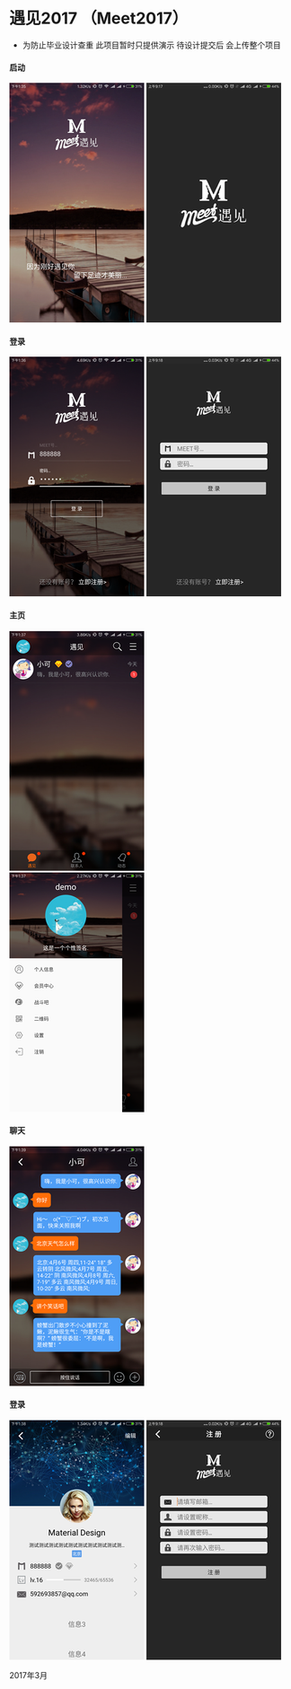 # 遇见2017 （Meet2017）
* 为防止毕业设计查重 此项目暂时只提供演示 待设计提交后 会上传整个项目 </br>
#### 启动</br>
 ![Start](https://github.com/weiyashuai123/meet/blob/master/DemoImage/met1.png "启动")
 ![Start1](https://github.com/weiyashuai123/meet/blob/master/DemoImage/m0.png "启动")
#### 登录</br>
 ![Login](https://github.com/weiyashuai123/meet/blob/master/DemoImage/met2.png "登录")
 ![login1](https://github.com/weiyashuai123/meet/blob/master/DemoImage/m1.png "登录")
#### 主页</br>
 ![Main](https://github.com/weiyashuai123/meet/blob/master/DemoImage/met3.png "main")</br>
 ![Main2](https://github.com/weiyashuai123/meet/blob/master/DemoImage/met4.png "main2")
#### 聊天</br>
 ![Chat](https://github.com/weiyashuai123/meet/blob/master/DemoImage/met6.png "聊天")
#### 登录</br>



 ![Info](https://github.com/weiyashuai123/meet/blob/master/DemoImage/met5.png "信息")
 ![Register](https://github.com/weiyashuai123/meet/blob/master/DemoImage/m2.png "注册")

 

 2017年3月
